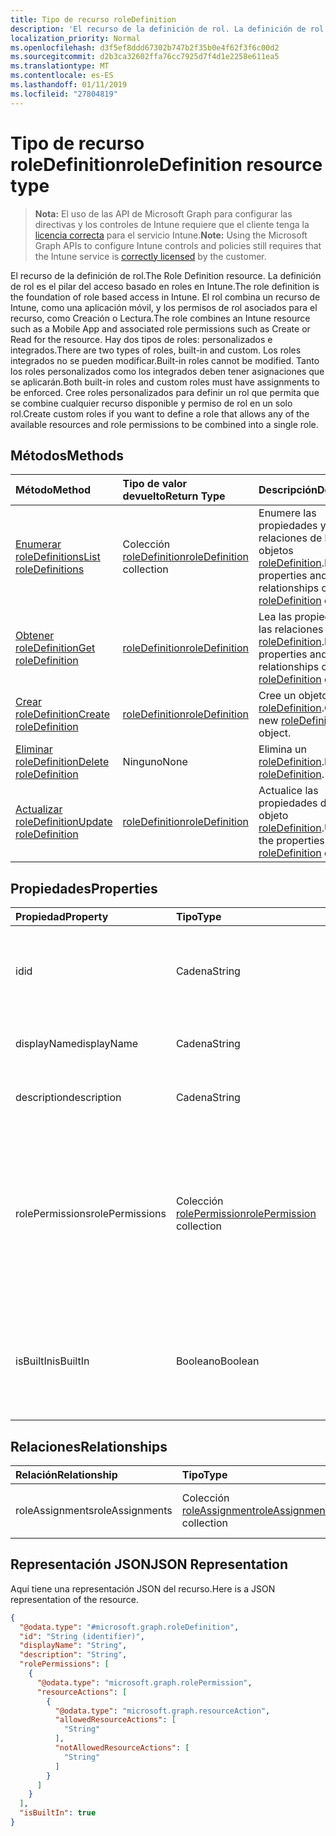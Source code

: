 ```yaml
---
title: Tipo de recurso roleDefinition
description: 'El recurso de la definición de rol. La definición de rol es el pilar del acceso basado en roles en Intune. El rol combina un recurso de Intune, como una aplicación móvil, y los permisos de rol asociados para el recurso, como Creación o Lectura. Hay dos tipos de roles: personalizados e integrados. Los roles integrados no se pueden modificar. Tanto los roles personalizados como los integrados deben tener asignaciones que se aplicarán. Cree roles personalizados para definir un rol que permita que se combine cualquier recurso disponible y permiso de rol en un solo rol.'
localization_priority: Normal
ms.openlocfilehash: d3f5ef8ddd67302b747b2f35b0e4f62f3f6c00d2
ms.sourcegitcommit: d2b3ca32602ffa76cc7925d7f4d1e2258e611ea5
ms.translationtype: MT
ms.contentlocale: es-ES
ms.lasthandoff: 01/11/2019
ms.locfileid: "27804819"
---
```

# <a name="roledefinition-resource-type"></a><span data-ttu-id="215ee-109">Tipo de recurso roleDefinition</span><span class="sxs-lookup"><span data-stu-id="215ee-109">roleDefinition resource type</span></span>

> <span data-ttu-id="215ee-110">**Nota:** El uso de las API de Microsoft Graph para configurar las directivas y los controles de Intune requiere que el cliente tenga la [licencia correcta](https://go.microsoft.com/fwlink/?linkid=839381) para el servicio Intune.</span><span class="sxs-lookup"><span data-stu-id="215ee-110">**Note:** Using the Microsoft Graph APIs to configure Intune controls and policies still requires that the Intune service is [correctly licensed](https://go.microsoft.com/fwlink/?linkid=839381) by the customer.</span></span>

<span data-ttu-id="215ee-111">El recurso de la definición de rol.</span><span class="sxs-lookup"><span data-stu-id="215ee-111">The Role Definition resource.</span></span> <span data-ttu-id="215ee-112">La definición de rol es el pilar del acceso basado en roles en Intune.</span><span class="sxs-lookup"><span data-stu-id="215ee-112">The role definition is the foundation of role based access in Intune.</span></span> <span data-ttu-id="215ee-113">El rol combina un recurso de Intune, como una aplicación móvil, y los permisos de rol asociados para el recurso, como Creación o Lectura.</span><span class="sxs-lookup"><span data-stu-id="215ee-113">The role combines an Intune resource such as a Mobile App and associated role permissions such as Create or Read for the resource.</span></span> <span data-ttu-id="215ee-114">Hay dos tipos de roles: personalizados e integrados.</span><span class="sxs-lookup"><span data-stu-id="215ee-114">There are two types of roles, built-in and custom.</span></span> <span data-ttu-id="215ee-115">Los roles integrados no se pueden modificar.</span><span class="sxs-lookup"><span data-stu-id="215ee-115">Built-in roles cannot be modified.</span></span> <span data-ttu-id="215ee-116">Tanto los roles personalizados como los integrados deben tener asignaciones que se aplicarán.</span><span class="sxs-lookup"><span data-stu-id="215ee-116">Both built-in roles and custom roles must have assignments to be enforced.</span></span> <span data-ttu-id="215ee-117">Cree roles personalizados para definir un rol que permita que se combine cualquier recurso disponible y permiso de rol en un solo rol.</span><span class="sxs-lookup"><span data-stu-id="215ee-117">Create custom roles if you want to define a role that allows any of the available resources and role permissions to be combined into a single role.</span></span>
## <a name="methods"></a><span data-ttu-id="215ee-118">Métodos</span><span class="sxs-lookup"><span data-stu-id="215ee-118">Methods</span></span>
|<span data-ttu-id="215ee-119">Método</span><span class="sxs-lookup"><span data-stu-id="215ee-119">Method</span></span>|<span data-ttu-id="215ee-120">Tipo de valor devuelto</span><span class="sxs-lookup"><span data-stu-id="215ee-120">Return Type</span></span>|<span data-ttu-id="215ee-121">Descripción</span><span class="sxs-lookup"><span data-stu-id="215ee-121">Description</span></span>|
|:---|:---|:---|
|[<span data-ttu-id="215ee-122">Enumerar roleDefinitions</span><span class="sxs-lookup"><span data-stu-id="215ee-122">List roleDefinitions</span></span>](../api/intune-rbac-roledefinition-list.md)|<span data-ttu-id="215ee-123">Colección [roleDefinition](../resources/intune-rbac-roledefinition.md)</span><span class="sxs-lookup"><span data-stu-id="215ee-123">[roleDefinition](../resources/intune-rbac-roledefinition.md) collection</span></span>|<span data-ttu-id="215ee-124">Enumere las propiedades y las relaciones de los objetos [roleDefinition](../resources/intune-rbac-roledefinition.md).</span><span class="sxs-lookup"><span data-stu-id="215ee-124">List properties and relationships of the [roleDefinition](../resources/intune-rbac-roledefinition.md) objects.</span></span>|
|[<span data-ttu-id="215ee-125">Obtener roleDefinition</span><span class="sxs-lookup"><span data-stu-id="215ee-125">Get roleDefinition</span></span>](../api/intune-rbac-roledefinition-get.md)|[<span data-ttu-id="215ee-126">roleDefinition</span><span class="sxs-lookup"><span data-stu-id="215ee-126">roleDefinition</span></span>](../resources/intune-rbac-roledefinition.md)|<span data-ttu-id="215ee-127">Lea las propiedades y las relaciones del objeto [roleDefinition](../resources/intune-rbac-roledefinition.md).</span><span class="sxs-lookup"><span data-stu-id="215ee-127">Read properties and relationships of the [roleDefinition](../resources/intune-rbac-roledefinition.md) object.</span></span>|
|[<span data-ttu-id="215ee-128">Crear roleDefinition</span><span class="sxs-lookup"><span data-stu-id="215ee-128">Create roleDefinition</span></span>](../api/intune-rbac-roledefinition-create.md)|[<span data-ttu-id="215ee-129">roleDefinition</span><span class="sxs-lookup"><span data-stu-id="215ee-129">roleDefinition</span></span>](../resources/intune-rbac-roledefinition.md)|<span data-ttu-id="215ee-130">Cree un objeto [roleDefinition](../resources/intune-rbac-roledefinition.md).</span><span class="sxs-lookup"><span data-stu-id="215ee-130">Create a new [roleDefinition](../resources/intune-rbac-roledefinition.md) object.</span></span>|
|[<span data-ttu-id="215ee-131">Eliminar roleDefinition</span><span class="sxs-lookup"><span data-stu-id="215ee-131">Delete roleDefinition</span></span>](../api/intune-rbac-roledefinition-delete.md)|<span data-ttu-id="215ee-132">Ninguno</span><span class="sxs-lookup"><span data-stu-id="215ee-132">None</span></span>|<span data-ttu-id="215ee-133">Elimina un [roleDefinition](../resources/intune-rbac-roledefinition.md).</span><span class="sxs-lookup"><span data-stu-id="215ee-133">Deletes a [roleDefinition](../resources/intune-rbac-roledefinition.md).</span></span>|
|[<span data-ttu-id="215ee-134">Actualizar roleDefinition</span><span class="sxs-lookup"><span data-stu-id="215ee-134">Update roleDefinition</span></span>](../api/intune-rbac-roledefinition-update.md)|[<span data-ttu-id="215ee-135">roleDefinition</span><span class="sxs-lookup"><span data-stu-id="215ee-135">roleDefinition</span></span>](../resources/intune-rbac-roledefinition.md)|<span data-ttu-id="215ee-136">Actualice las propiedades de un objeto [roleDefinition](../resources/intune-rbac-roledefinition.md).</span><span class="sxs-lookup"><span data-stu-id="215ee-136">Update the properties of a [roleDefinition](../resources/intune-rbac-roledefinition.md) object.</span></span>|

## <a name="properties"></a><span data-ttu-id="215ee-137">Propiedades</span><span class="sxs-lookup"><span data-stu-id="215ee-137">Properties</span></span>
|<span data-ttu-id="215ee-138">Propiedad</span><span class="sxs-lookup"><span data-stu-id="215ee-138">Property</span></span>|<span data-ttu-id="215ee-139">Tipo</span><span class="sxs-lookup"><span data-stu-id="215ee-139">Type</span></span>|<span data-ttu-id="215ee-140">Descripción</span><span class="sxs-lookup"><span data-stu-id="215ee-140">Description</span></span>|
|:---|:---|:---|
|<span data-ttu-id="215ee-141">id</span><span class="sxs-lookup"><span data-stu-id="215ee-141">id</span></span>|<span data-ttu-id="215ee-142">Cadena</span><span class="sxs-lookup"><span data-stu-id="215ee-142">String</span></span>|<span data-ttu-id="215ee-143">Clave de la entidad.</span><span class="sxs-lookup"><span data-stu-id="215ee-143">Key of the entity.</span></span> <span data-ttu-id="215ee-144">Es de solo lectura y generada automáticamente.</span><span class="sxs-lookup"><span data-stu-id="215ee-144">This is read-only and automatically generated.</span></span>|
|<span data-ttu-id="215ee-145">displayName</span><span class="sxs-lookup"><span data-stu-id="215ee-145">displayName</span></span>|<span data-ttu-id="215ee-146">Cadena</span><span class="sxs-lookup"><span data-stu-id="215ee-146">String</span></span>|<span data-ttu-id="215ee-147">Nombre para mostrar de la definición de rol.</span><span class="sxs-lookup"><span data-stu-id="215ee-147">Display Name of the Role definition.</span></span>|
|<span data-ttu-id="215ee-148">description</span><span class="sxs-lookup"><span data-stu-id="215ee-148">description</span></span>|<span data-ttu-id="215ee-149">Cadena</span><span class="sxs-lookup"><span data-stu-id="215ee-149">String</span></span>|<span data-ttu-id="215ee-150">Descripción de la definición de rol.</span><span class="sxs-lookup"><span data-stu-id="215ee-150">Description of the Role definition.</span></span>|
|<span data-ttu-id="215ee-151">rolePermissions</span><span class="sxs-lookup"><span data-stu-id="215ee-151">rolePermissions</span></span>|<span data-ttu-id="215ee-152">Colección [rolePermission](../resources/intune-rbac-rolepermission.md)</span><span class="sxs-lookup"><span data-stu-id="215ee-152">[rolePermission](../resources/intune-rbac-rolepermission.md) collection</span></span>|<span data-ttu-id="215ee-153">Lista de los permisos de rol que puede realizar este rol.</span><span class="sxs-lookup"><span data-stu-id="215ee-153">List of Role Permissions this role is allowed to perform.</span></span> <span data-ttu-id="215ee-154">Estos deben coincidir con el actionName que se definió como parte de rolePermission.</span><span class="sxs-lookup"><span data-stu-id="215ee-154">These must match the actionName that is defined as part of the rolePermission.</span></span>|
|<span data-ttu-id="215ee-155">isBuiltIn</span><span class="sxs-lookup"><span data-stu-id="215ee-155">isBuiltIn</span></span>|<span data-ttu-id="215ee-156">Booleano</span><span class="sxs-lookup"><span data-stu-id="215ee-156">Boolean</span></span>|<span data-ttu-id="215ee-157">Tipo de rol.</span><span class="sxs-lookup"><span data-stu-id="215ee-157">Type of Role.</span></span> <span data-ttu-id="215ee-158">Se establece en True si está integrado o en False si es una definición de rol personalizada.</span><span class="sxs-lookup"><span data-stu-id="215ee-158">Set to True if it is built-in, or set to False if it is a custom role definition.</span></span>|

## <a name="relationships"></a><span data-ttu-id="215ee-159">Relaciones</span><span class="sxs-lookup"><span data-stu-id="215ee-159">Relationships</span></span>
|<span data-ttu-id="215ee-160">Relación</span><span class="sxs-lookup"><span data-stu-id="215ee-160">Relationship</span></span>|<span data-ttu-id="215ee-161">Tipo</span><span class="sxs-lookup"><span data-stu-id="215ee-161">Type</span></span>|<span data-ttu-id="215ee-162">Descripción</span><span class="sxs-lookup"><span data-stu-id="215ee-162">Description</span></span>|
|:---|:---|:---|
|<span data-ttu-id="215ee-163">roleAssignments</span><span class="sxs-lookup"><span data-stu-id="215ee-163">roleAssignments</span></span>|<span data-ttu-id="215ee-164">Colección [roleAssignment](../resources/intune-rbac-roleassignment.md)</span><span class="sxs-lookup"><span data-stu-id="215ee-164">[roleAssignment](../resources/intune-rbac-roleassignment.md) collection</span></span>|<span data-ttu-id="215ee-165">Lista de asignaciones de rol para este rol.</span><span class="sxs-lookup"><span data-stu-id="215ee-165">List of Role assignments for this role definition.</span></span>|

## <a name="json-representation"></a><span data-ttu-id="215ee-166">Representación JSON</span><span class="sxs-lookup"><span data-stu-id="215ee-166">JSON Representation</span></span>
<span data-ttu-id="215ee-167">Aquí tiene una representación JSON del recurso.</span><span class="sxs-lookup"><span data-stu-id="215ee-167">Here is a JSON representation of the resource.</span></span>
<!-- {
  "blockType": "resource",
  "keyProperty": "id",
  "@odata.type": "microsoft.graph.roleDefinition"
}
-->
``` json
{
  "@odata.type": "#microsoft.graph.roleDefinition",
  "id": "String (identifier)",
  "displayName": "String",
  "description": "String",
  "rolePermissions": [
    {
      "@odata.type": "microsoft.graph.rolePermission",
      "resourceActions": [
        {
          "@odata.type": "microsoft.graph.resourceAction",
          "allowedResourceActions": [
            "String"
          ],
          "notAllowedResourceActions": [
            "String"
          ]
        }
      ]
    }
  ],
  "isBuiltIn": true
}
```



